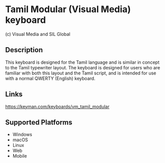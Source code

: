 Tamil Modular (Visual Media) keyboard
==============

(c) Visual Media and SIL Global

Description
-----------

This keyboard is designed for the Tamil language and is similar in concept to the Tamil typewriter layout. 
The keyboard is designed for users who are familiar with both this layout and the Tamil script, and is 
intended for use with a normal QWERTY (English) keyboard. 

Links
-----
https://keyman.com/keyboards/vm_tamil_modular

Supported Platforms
-------------------
 * Windows
 * macOS
 * Linux
 * Web
 * Mobile

